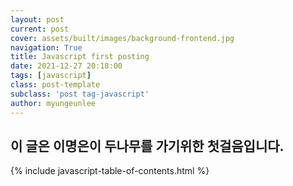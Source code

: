 ```yaml
---
layout: post
current: post
cover: assets/built/images/background-frontend.jpg
navigation: True
title: Javascript first posting
date: 2021-12-27 20:18:00
tags: [javascript]
class: post-template
subclass: 'post tag-javascript'
author: myungeunlee
---
```


## 이 글은 이명은이 두나무를 가기위한 첫걸음입니다.
{% include javascript-table-of-contents.html %}